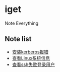# iget

Note Everything

## Note list

- [安装kerberos报错](./markdown/安装kerberos报错.md)
- [查看Linux系统信息](./markdown/查看Linux系统信息.md)
- [查看ssh失败登录用户](./markdown/查看ssh失败登录用户.md)
